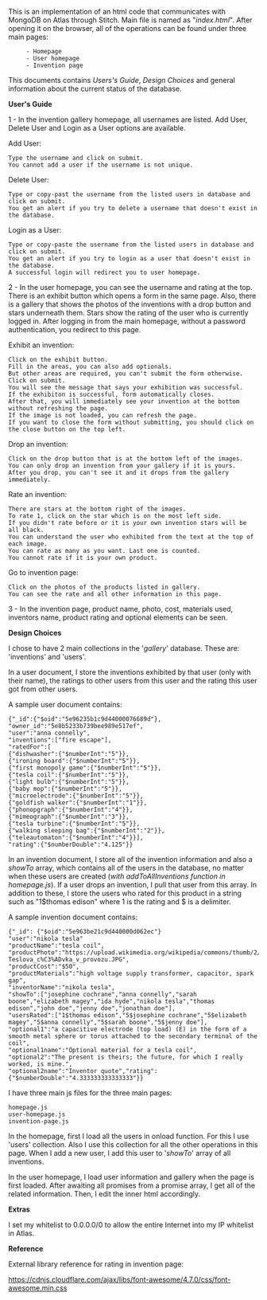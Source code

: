 This is an implementation of an html code that communicates with MongoDB on Atlas through Stitch.
Main file is named as "_index.html_". After opening it on the browser, all of the operations can be found under three main pages:
         
         - Homepage
         - User homepage
         - Invention page
                                   
This documents contains _Users's Guide_, _Design Choices_ and general information about the current status of the database.

**User's Guide** 
    
1 - In the invention gallery homepage, all usernames are listed. Add User, Delete User and Login as a User options are available.

Add User:
    
    Type the username and click on submit.
    You cannot add a user if the username is not unique.

Delete User:

    Type or copy-past the username from the listed users in database and click on submit.
    You get an alert if you try to delete a username that doesn't exist in the database.
    
Login as a User:

    Type or copy-paste the username from the listed users in database and click on submit.
    You get an alert if you try to login as a user that doesn't exist in the database.
    A successful login will redirect you to user homepage.

2 - In the user homepage, you can see the username and rating at the top. There is an exhibit button which opens a form in the same page. Also, there is a gallery that shows the photos of the inventions with a drop button and stars underneath them. Stars show the rating of the user who is currently logged in. After logging in from the main homepage, without a password authentication, you redirect to this page. 

Exhibit an invention:

    Click on the exhibit button.
    Fill in the areas, you can also add optionals.
    But other areas are required, you can't submit the form otherwise.
    Click on submit.
    You will see the message that says your exhibition was successful.
    If the exhibiton is successful, form automatically closes.
    After that, you will immediately see your invention at the bottom without refreshing the page.
    If the image is not loaded, you can refresh the page.
    If you want to close the form without submitting, you should click on the close button on the top left.

Drop an invention:

    Click on the drop button that is at the bottom left of the images.
    You can only drop an invention from your gallery if it is yours.
    After you drop, you can't see it and it drops from the gallery immediately.
    
Rate an invention:

    There are stars at the bottom right of the images.
    To rate 1, click on the star which is on the most left side.
    If you didn't rate before or it is your own invention stars will be all black.
    You can understand the user who exhibited from the text at the top of each image.
    You can rate as many as you want. Last one is counted.
    You cannot rate if it is your own product.
 
Go to invention page:

    Click on the photos of the products listed in gallery.
    You can see the rate and all other information in this page.

3 - In the invention page, product name, photo, cost, materials used, inventors name, product rating and optional elements can be seen.

**Design Choices** 

I chose to have 2 main collections in the '_gallery_' database. These are: 'inventions' and 'users'.

In a user document, I store the inventions exhibited by that user (only with their name), the ratings to other users from this user and the rating this user got from other users.

A sample user document contains:

    {"_id":{"$oid":"5e96235b1c9d44000076689d"},
    "owner_id":"5e8b5233b739bee989e517ef",
    "user":"anna connelly",
    "inventions":["fire escape"],
    "ratedFor":[
    {"dishwasher":{"$numberInt":"5"}},
    {"ironing board":{"$numberInt":"5"}},
    {"first monopoly game":{"$numberInt":"5"}},
    {"tesla coil":{"$numberInt":"5"}},
    {"light bulb":{"$numberInt":"5"}},
    {"baby mop":{"$numberInt":"5"}},
    {"microelectrode":{"$numberInt":"5"}},
    {"goldfish walker":{"$numberInt":"1"}},
    {"phonopgraph":{"$numberInt":"4"}},
    {"mimeograph":{"$numberInt":"3"}},
    {"tesla turbine":{"$numberInt":"5"}},
    {"walking sleeping bag":{"$numberInt":"2"}},
    {"teleautomaton":{"$numberInt":"4"}}],
    "rating":{"$numberDouble":"4.125"}}

In an invention document, I store all of the invention information and also a _showTo_ array, which contains all of the users in the database, no matter when these users are created (_with addToAllInventions function in homepage.js_). If a user drops an invention, I pull that user from this array. In addition to these, I store the users who rated for this product in a string such as "1$thomas edison" where 1 is the rating and $ is a delimiter.

A sample invention document contains:

    {"_id": {"$oid":"5e963be21c9d440000d062ec"}
    "user":"nikola tesla"
    "productName":"tesla coil",
    "productPhoto":"https://upload.wikimedia.org/wikipedia/commons/thumb/2/23/Teslova_c%C3%ADvka_v_provozu.JPG/580px-Teslova_c%C3%ADvka_v_provozu.JPG",
    "productCost":"$50",
    "productMaterials":"high voltage supply transformer, capacitor, spark gap",
    "inventorName":"nikola tesla",
    "showTo":["josephine cochrane","anna connelly","sarah boone","elizabeth magey","ida hyde","nikola tesla","thomas edison","john doe","jenny doe","jonathan doe"],
    "usersRated":["1$thomas edison","5$josephine cochrane","5$elizabeth magey","5$anna connelly","5$sarah boone","5$jenny doe"],
    "optional1":"a capacitive electrode (top load) (E) in the form of a smooth metal sphere or torus attached to the secondary terminal of the coil",
    "optional1name":"Optional material for a tesla coil",
    "optional2":"The present is theirs; the future, for which I really worked, is mine.",
    "optional2name":"Inventor quote","rating":{"$numberDouble":"4.333333333333333"}}

I have three main js files for the three main pages:
    
    homepage.js
    user-homepage.js
    invention-page.js

In the homepage, first I load all the users in onload function. For this I use 'users' collection. Also I use this collection for all the other operations in this page. When I add a new user, I add this user to '_showTo_' array of all inventions.

In the user homepage, I load user information and gallery when the page is first loaded. After awaiting all promises from a promise array, I get all of the related information. Then, I edit the inner html accordingly. 

**Extras**

I set my whitelist to 0.0.0.0/0 to allow the entire Internet into my IP whitelist in Atlas.

**Reference**

External library reference for rating in invention page:

https://cdnjs.cloudflare.com/ajax/libs/font-awesome/4.7.0/css/font-awesome.min.css
